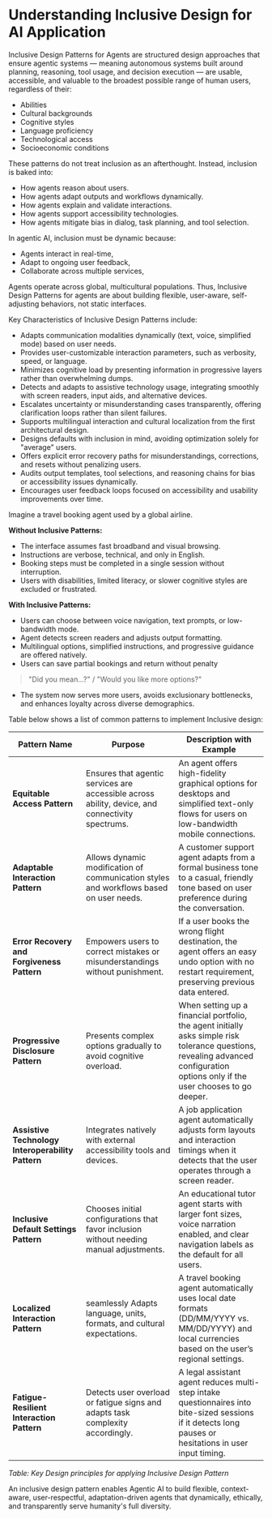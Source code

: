 # Understanding Inclusive Design for AI Application
Inclusive Design Patterns for Agents are structured design approaches that ensure agentic systems — meaning autonomous systems built around planning, reasoning, tool usage, and decision execution — are usable, accessible, and valuable to the broadest possible range of human users, regardless of their:

- Abilities
- Cultural backgrounds
- Cognitive styles
- Language proficiency
- Technological access
- Socioeconomic conditions

These patterns do not treat inclusion as an afterthought. Instead, inclusion is baked into:

- How agents reason about users.
- How agents adapt outputs and workflows dynamically.
- How agents explain and validate interactions.
- How agents support accessibility technologies.
- How agents mitigate bias in dialog, task planning, and tool selection.

In agentic AI, inclusion must be dynamic because:

- Agents interact in real-time,
- Adapt to ongoing user feedback,
- Collaborate across multiple services,

Agents operate across global, multicultural populations. Thus, Inclusive Design Patterns for agents are about building flexible, user-aware, self-adjusting behaviors, not static interfaces.


Key Characteristics of Inclusive Design Patterns include:
- Adapts communication modalities dynamically (text, voice, simplified mode) based on user needs.
- Provides user-customizable interaction parameters, such as verbosity, speed, or language.
- Minimizes cognitive load by presenting information in progressive layers rather than overwhelming dumps.
- Detects and adapts to assistive technology usage, integrating smoothly with screen readers, input aids, and alternative devices.
- Escalates uncertainty or misunderstanding cases transparently, offering clarification loops rather than silent failures.
- Supports multilingual interaction and cultural localization from the first architectural design.
- Designs defaults with inclusion in mind, avoiding optimization solely for "average" users.
- Offers explicit error recovery paths for misunderstandings, corrections, and resets without penalizing users.
- Audits output templates, tool selections, and reasoning chains for bias or accessibility issues dynamically.
- Encourages user feedback loops focused on accessibility and usability improvements over time.


Imagine a travel booking agent used by a global airline.

**Without Inclusive Patterns:**

- The interface assumes fast broadband and visual browsing.
- Instructions are verbose, technical, and only in English.
- Booking steps must be completed in a single session without interruption.
- Users with disabilities, limited literacy, or slower cognitive styles are excluded or frustrated.

**With Inclusive Patterns:**

- Users can choose between voice navigation, text prompts, or low-bandwidth mode.
- Agent detects screen readers and adjusts output formatting.
- Multilingual options, simplified instructions, and progressive guidance are offered natively.
- Users can save partial bookings and return without penalty
  
> "Did you mean...?" / "Would you like more options?"

- The system now serves more users, avoids exclusionary bottlenecks, and enhances loyalty across diverse demographics.

Table below shows a list of common patterns to implement Inclusive design:

|Pattern Name | Purpose | Description with Example|
|--- | --- | -----|
|**Equitable Access Pattern** | Ensures that agentic services are accessible across ability, device, and connectivity spectrums. | An agent offers high-fidelity graphical options for desktops and simplified text-only flows for users on low-bandwidth mobile connections.|
|**Adaptable Interaction Pattern** | Allows dynamic modification of communication styles and workflows based on user needs. | A customer support agent adapts from a formal business tone to a casual, friendly tone based on user preference during the conversation.|
| **Error Recovery and Forgiveness Pattern** | Empowers users to correct mistakes or misunderstandings without punishment. | If a user books the wrong flight destination, the agent offers an easy undo option with no restart requirement, preserving previous data entered.|
|**Progressive Disclosure Pattern** | Presents complex options gradually to avoid cognitive overload. | When setting up a financial portfolio, the agent initially asks simple risk tolerance questions, revealing advanced configuration options only if the user chooses to go deeper.|
|**Assistive Technology Interoperability Pattern**| Integrates natively with external accessibility tools and devices. | A job application agent automatically adjusts form layouts and interaction timings when it detects that the user operates through a screen reader.|
|**Inclusive Default Settings Pattern**| Chooses initial configurations that favor inclusion without needing manual adjustments. | An educational tutor agent starts with larger font sizes, voice narration enabled, and clear navigation labels as the default for all users.|
|**Localized Interaction Pattern** | seamlessly Adapts language, units, formats, and cultural expectations. | A travel booking agent automatically uses local date formats (DD/MM/YYYY vs. MM/DD/YYYY) and local currencies based on the user’s regional settings.|
|**Fatigue-Resilient Interaction Pattern** | Detects user overload or fatigue signs and adapts task complexity accordingly. | A legal assistant agent reduces multi-step intake questionnaires into bite-sized sessions if it detects long pauses or hesitations in user input timing.|

*Table: Key Design principles for applying Inclusive Design Pattern*

An inclusive design pattern enables Agentic AI to build flexible, context-aware, user-respectful, adaptation-driven agents that dynamically, ethically, and transparently serve humanity's full diversity.
